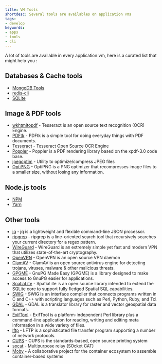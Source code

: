 ```yaml
---
title: VM Tools
shortdesc: Several tools are availables on application vms
tags:
- develop
keywords:
- apps
- tools
- cli
---
```


A lot of tools are available in every application vm, here is a curated list that might help you :

## Databases & Cache tools

- [MongoDB Tools](https://github.com/mongodb/mongo-tools)
- [redis-cli](https://redis.io/topics/rediscli)
- [SQLite](https://www.sqlite.org/index.html)

## Image & PDF tools

- [wkhtmltopdf](https://wkhtmltopdf.org/) - Tesseract is an open source text recognition (OCR) Engine.
- [PDFtk](https://www.pdflabs.com/tools/pdftk-the-pdf-toolkit/) - PDFtk is a simple tool for doing everyday things with PDF documents.
- [Tesseract](https://github.com/tesseract-ocr/tesseract) - Tesseract Open Source OCR Engine 
- [Poppler](https://poppler.freedesktop.org/) - Poppler is a PDF rendering library based on the xpdf-3.0 code base.
- [jpegoptim](https://github.com/tjko/jpegoptim) - Utility to optimize/compress JPEG files 
- [OptiPNG](http://optipng.sourceforge.net/) - OptiPNG is a PNG optimizer that recompresses image files to a smaller size, without losing any information.

## Node.js tools

- [NPM](https://www.npmjs.com/)
- [Yarn](https://yarnpkg.com/)

## Other tools

- [jq](https://stedolan.github.io/jq/) - jq is a lightweight and flexible command-line JSON processor.
- [ripgrep](https://github.com/BurntSushi/ripgrep) - ripgrep is a line-oriented search tool that recursively searches your current directory for a regex pattern.
- [WireGuard](https://www.wireguard.com/) - WireGuard is an extremely simple yet fast and modern VPN that utilizes state-of-the-art cryptography.
- [OpenVPN](https://openvpn.net/) - OpenVPN is an open source VPN daemon 
- [ClamAV](https://www.clamav.net/) - ClamAV is an open source antivirus engine for detecting trojans, viruses, malware & other malicious threats.
- [GPGME](https://www.gnupg.org/software/gpgme/index.html) - GnuPG Made Easy (GPGME) is a library designed to make access to GnuPG easier for applications.
- [SpatiaLite](https://www.gaia-gis.it/fossil/libspatialite/index) - SpatiaLite is an open source library intended to extend the SQLite core to support fully fledged Spatial SQL capabilities.
- [SWIG](http://www.swig.org/) - SWIG is an interface compiler that connects programs written in C and C++ with scripting languages such as Perl, Python, Ruby, and Tcl.
- [GDAL](https://gdal.org/) - GDAL is a translator library for raster and vector geospatial data formats.
- [ExifTool](https://exiftool.org/) - ExifTool is a platform-independent Perl library plus a command-line application for reading, writing and editing meta information in a wide variety of files.
- [lftp](https://lftp.yar.ru/) - LFTP is a sophisticated file transfer program supporting a number of network protocols.
- [CUPS](https://www.cups.org/) - CUPS is the standards-based, open source printing system
- [socat](https://linux.die.net/man/1/socat) - Multipurpose relay (SOcket CAT)
- [Moby](https://github.com/moby/moby) - A collaborative project for the container ecosystem to assemble container-based systems
